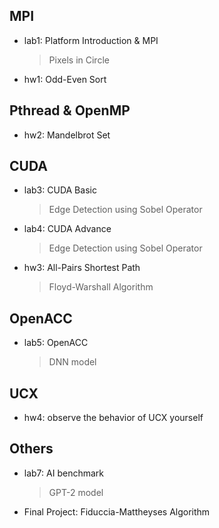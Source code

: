 ## MPI
- lab1: Platform Introduction & MPI
    > Pixels in Circle
- hw1: Odd-Even Sort
## Pthread & OpenMP
- hw2: Mandelbrot Set
## CUDA
- lab3: CUDA Basic
    > Edge Detection using Sobel Operator
- lab4: CUDA Advance
    > Edge Detection using Sobel Operator
- hw3: All-Pairs Shortest Path
    > Floyd-Warshall Algorithm
## OpenACC
- lab5: OpenACC
    > DNN model
## UCX
- hw4: observe the behavior of UCX yourself
## Others
- lab7: AI benchmark
    > GPT-2 model
- Final Project: Fiduccia-Mattheyses Algorithm